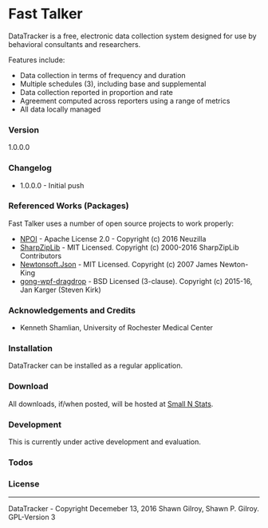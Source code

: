 # Fast Talker
DataTracker is a free, electronic data collection system designed for use by behavioral consultants and researchers.

Features include:
  - Data collection in terms of frequency and duration
  - Multiple schedules (3), including base and supplemental
  - Data collection reported in proportion and rate
  - Agreement computed across reporters using a range of metrics
  - All data locally managed
  
### Version
1.0.0.0

### Changelog
 * 1.0.0.0 - Initial push
 
### Referenced Works (Packages)
Fast Talker uses a number of open source projects to work properly:
* [NPOI](http://npoi.codeplex.com/) - Apache License 2.0 - Copyright (c) 2016 Neuzilla
* [SharpZipLib](https://github.com/icsharpcode/SharpZipLib) - MIT Licensed. Copyright (c) 2000-2016 SharpZipLib Contributors
* [Newtonsoft.Json](https://github.com/JamesNK/Newtonsoft.Json) - MIT Licensed. Copyright (c) 2007 James Newton-King 
* [gong-wpf-dragdrop](https://github.com/punker76/gong-wpf-dragdrop) - BSD Licensed (3-clause). Copyright (c) 2015-16, Jan Karger (Steven Kirk)

### Acknowledgements and Credits
* Kenneth Shamlian, University of Rochester Medical Center

### Installation
DataTracker can be installed as a regular application.  

### Download
All downloads, if/when posted, will be hosted at [Small N Stats](http://www.smallnstats.com). 

### Development
This is currently under active development and evaluation.

### Todos

### License
----
DataTracker - Copyright Decemeber 13, 2016 Shawn Gilroy, Shawn P. Gilroy. GPL-Version 3
